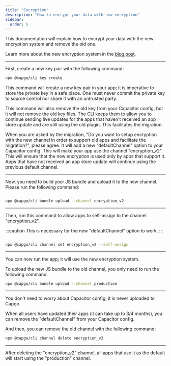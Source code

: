 ```yaml
---
title: "Encryption"
description: "How to encrypt your data with new encryption"
sidebar:
  order: 5
---
```


This documentation will explain how to encrypt your data with the new encryption system and remove the old one.

Learn more  about the new encryption system in the [blog post](/blog/introducing-end-to-end-security-to-capacitor-updater-with-code-signing).

---

First, create a new key pair with the following command:

```bash
npx @capgo/cli key create
```

This command will create a new key pair in your app; it is imperative to store the private key in a safe place. One must never commit the private key to source control nor share it with an untrusted party.

This command will also remove the old key from your Capacitor config, but it will not remove the old key files. The CLI keeps them to allow you to continue sending live updates for the apps that haven't received an app store update and are still using the old plugin. This facilitates the migration.

When you are asked by the migration, "Do you want to setup encryption with the new channel in order to support old apps and facilitate the migration?", please agree. It will add a new "defaultChannel" option to your Capacitor config. This will make your app use the channel "encryption_v2". This will ensure that the new encryption is used only by apps that support it. Apps that have not received an app store update will continue using the previous default channel.

---

Now, you need to build your JS bundle and upload it to the new channel. Please run the following command:


```bash

npx @capgo/cli bundle upload --channel encryption_v2

```

---

Then, run this command to allow apps to self-assign to the channel "encryption_v2".


:::caution
This is necessary for the new "defaultChannel" option to work.
:::


```bash

npx @capgo/cli channel set encryption_v2 --self-assign

```

---

You can now run the app; it will use the new encryption system.

To upload the new JS bundle to the old channel, you only need to run the following command:

```bash
npx @capgo/cli bundle upload --channel production
```

---

You don't need to worry about Capacitor config, it is never uploaded to Capgo.

When all users have updated their apps (it can take up to 3/4 months), you can remove the "defaultChannel" from your Capacitor config.

And then, you can remove the old channel with the following command:

```bash
npx @capgo/cli channel delete encryption_v2
```

---

After deleting the "encryption_v2" channel, all apps that use it as the default will start using the "production" channel.
